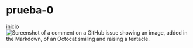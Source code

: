# prueba-0
inicio
![Screenshot of a comment on a GitHub issue showing an image, added in the Markdown, of an Octocat smiling and raising a tentacle.](https://upload.wikimedia.org/wikipedia/commons/thumb/6/61/HTML5_logo_and_wordmark.svg/1024px-HTML5_logo_and_wordmark.svg.png)
